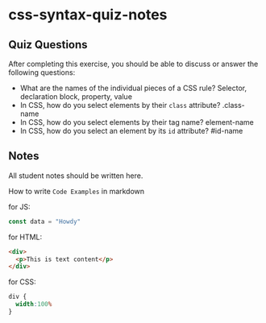 # css-syntax-quiz-notes

## Quiz Questions

After completing this exercise, you should be able to discuss or answer the following questions:

- What are the names of the individual pieces of a CSS rule?
Selector, declaration block, property, value
- In CSS, how do you select elements by their `class` attribute?
.class-name
- In CSS, how do you select elements by their tag name?
element-name
- In CSS, how do you select an element by its `id` attribute?
#id-name

## Notes

All student notes should be written here.


How to write `Code Examples` in markdown

for JS:
```javascript
const data = "Howdy"
```

for HTML:
```html
<div>
  <p>This is text content</p>
</div>
```

for CSS:
```css
div {
  width:100%
}
```

